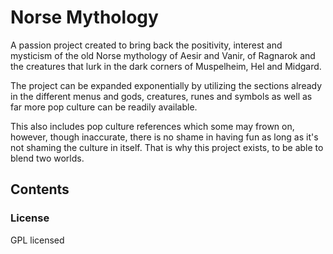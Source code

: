 # Norse Mythology

A passion project created to bring back the positivity, interest and mysticism of the old Norse mythology of Aesir and Vanir, of Ragnarok and the creatures that lurk in the dark corners of Muspelheim, Hel and Midgard.

The project can be expanded exponentially by utilizing the sections already in the different menus and gods, creatures, runes and symbols as well as far more pop culture can be readily available.

This also includes pop culture references which some may frown on, however, though inaccurate, there is no shame in having fun as long as it's not shaming the culture in itself. That is why this project exists, to be able to blend two worlds.

## Contents


### License

GPL licensed
